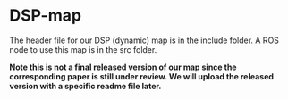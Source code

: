 # DSP-map
The header file for our DSP (dynamic) map is in the include folder. A ROS node to use this map is in the src folder.


__Note this is not a final released version of our map since the corresponding paper is still under review. We will upload the released version with a specific readme file later.__
